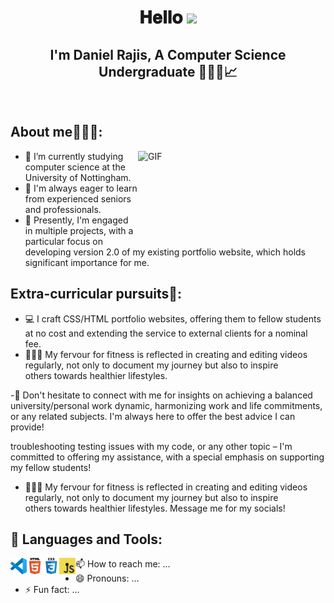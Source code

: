 <h1 align="center">
  <a target="_blank">
  </a>
  𝐇𝐞𝐥𝐥𝐨
  <a target="_blank">
    <img src="https://github.com/JayantGoel001/JayantGoel001/blob/master/GIF/Hi.gif" width="40px" />
  </a>
</h1>
<!-- //change here  -->
<h2 align="center">I'm Daniel Rajis, A Computer Science Undergraduate 👨🏾‍💻📈</h2>  
  <br/>

## About me🚶🏾‍♂️:

<a target="_blank">
  <img align="right" height="150" width="300px" margin-top = "-10px" alt="GIF" src="bartstudy.gif">
</a>

- 🌱 I’m currently studying computer science at the University of Nottingham.
- 🧠 I'm always eager to learn from experienced seniors and professionals.
- 🔭 Presently, I'm engaged in multiple projects, with a particular focus on developing version 2.0 of my existing portfolio website, which 
     holds significant importance for me.

## Extra-curricular pursuits🚀:

- 💻 I craft CSS/HTML portfolio websites, offering them to fellow students at no cost and extending the service to external clients for a 
     nominal fee.
- 🏋🏾‍♂️ My fervour for fitness is reflected in creating and editing videos regularly, not only to document my journey but also to inspire     
     others towards healthier lifestyles. 


 

-💬 Don't hesitate to connect with 
     me for insights 
     on achieving a balanced university/personal work dynamic, harmonizing work and life commitments, or any related subjects. I'm always 
     here to offer the best advice I can provide!  
     
     
     
troubleshooting testing issues with my code, or any other topic – I'm committed to offering my assistance, with a special emphasis on 
     supporting my fellow students!
- 🏋🏾‍♂️ My fervour for fitness is reflected in creating and editing videos regularly, not only to document my journey but also to inspire     
     others towards healthier lifestyles. Message me for my socials!

## 🚀 Languages and Tools:
<img align="left" alt="Visual Studio Code" width="26px" src="https://raw.githubusercontent.com/github/explore/80688e429a7d4ef2fca1e82350fe8e3517d3494d/topics/visual-studio-code/visual-studio-code.png" />
<img align="left" alt="HTML5" width="26px" src="https://raw.githubusercontent.com/github/explore/80688e429a7d4ef2fca1e82350fe8e3517d3494d/topics/html/html.png" />
<img align="left" alt="CSS3" width="26px" src="https://raw.githubusercontent.com/github/explore/80688e429a7d4ef2fca1e82350fe8e3517d3494d/topics/css/css.png" />
<img align="left" alt="JavaScript" width="26px" src="https://raw.githubusercontent.com/github/explore/80688e429a7d4ef2fca1e82350fe8e3517d3494d/topics/javascript/javascript.png" />

- 📫 How to reach me: ...
- 😄 Pronouns: ...
- ⚡ Fun fact: ...


